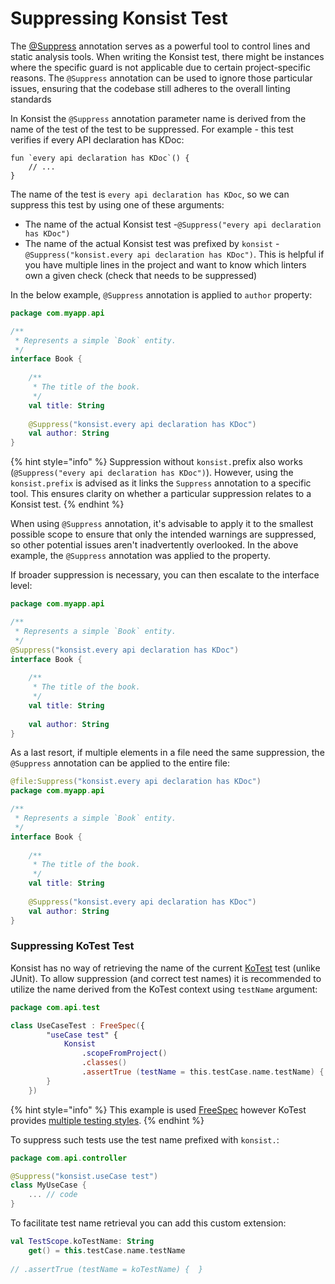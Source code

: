 # Suppressing Konsist Test

The [@Suppress](https://kotlinlang.org/api/latest/jvm/stdlib/kotlin/-suppress/) annotation serves as a powerful tool to control lines and static analysis tools. When writing the Konsist test, there might be instances where the specific guard is not applicable due to certain project-specific reasons. The `@Suppress` annotation can be used to ignore those particular issues, ensuring that the codebase still adheres to the overall linting standards

In Konsist the `@Suppress` annotation parameter name is derived from the name of the test of the test to be suppressed. For example - this test verifies if every API declaration has KDoc:

```
fun `every api declaration has KDoc`() {
    // ...
}
```

The name of the test is `every api declaration has KDoc`, so we can suppress this test by using one of these arguments:

* The name of the actual Konsist test -`@Suppress("every api declaration has KDoc")`
* The name of the actual Konsist test was prefixed by `konsist` - `@Suppress("konsist.every api declaration has KDoc")`. This is helpful if you have multiple lines in the project and want to know which linters own a given check (check that needs to be suppressed)

In the below example, `@Suppress` annotation is applied to `author` property:

```kotlin
package com.myapp.api

/**
 * Represents a simple `Book` entity.
 */
interface Book {
    
    /**
     * The title of the book.
     */
    val title: String
    
    @Suppress("konsist.every api declaration has KDoc")
    val author: String
}
```

{% hint style="info" %}
Suppression without `konsist.`prefix also works (`@Suppress("every api declaration has KDoc")`). However, using the `konsist.prefix` is advised as it links the `Suppress` annotation to a specific tool. This ensures clarity on whether a particular suppression relates to a Konsist test.
{% endhint %}

When using `@Suppress` annotation, it's advisable to apply it to the smallest possible scope to ensure that only the intended warnings are suppressed, so other potential issues aren't inadvertently overlooked. In the above example, the `@Suppress` annotation was applied to the property.

If broader suppression is necessary, you can then escalate to the interface level:

```kotlin
package com.myapp.api

/**
 * Represents a simple `Book` entity.
 */
@Suppress("konsist.every api declaration has KDoc")
interface Book {
    
    /**
     * The title of the book.
     */
    val title: String
    
    val author: String
}
```

As a last resort, if multiple elements in a file need the same suppression, the `@Suppress` annotation can be applied to the entire file:

```kotlin
@file:Suppress("konsist.every api declaration has KDoc")
package com.myapp.api

/**
 * Represents a simple `Book` entity.
 */
interface Book {
    
    /**
     * The title of the book.
     */
    val title: String
    
    @Suppress("konsist.every api declaration has KDoc")
    val author: String
}
```

### Suppressing KoTest Test

Konsist has no way of retrieving the name of the current [KoTest](https://kotest.io/) test (unlike JUnit).  To allow suppression (and correct test names) it is recommended to utilize the name derived from the KoTest context using `testName` argument:

```kotlin
package com.api.test

class UseCaseTest : FreeSpec({
        "useCase test" {
            Konsist
                .scopeFromProject()
                .classes()
                .assertTrue (testName = this.testCase.name.testName) {  }
        }
    })
```

{% hint style="info" %}
This example is used [FreeSpec](https://kotest.io/docs/framework/testing-styles.html#free-spec) however KoTest provides [multiple testing styles](https://kotest.io/docs/framework/testing-styles.html).&#x20;
{% endhint %}

To suppress such tests use the test name prefixed with `konsist.`:

```kotlin
package com.api.controller

@Suppress("konsist.useCase test")
class MyUseCase {
    ... // code
}
```

To facilitate test name retrieval you can add this custom extension:

```kotlin
val TestScope.koTestName: String
    get() = this.testCase.name.testName
    
// .assertTrue (testName = koTestName) {  }
```
